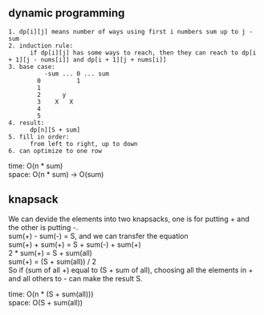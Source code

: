 ## dynamic programming

	1. dp[i][j] means number of ways using first i numbers sum up to j - sum
	2. induction rule:
	      if dp[i][j] has some ways to reach, then they can reach to dp[i + 1][j - nums[i]] and dp[i + 1][j + nums[i]]
	3. base case:
	          -sum ... 0 ... sum
	        0          1
	        1     
	        2      y
	        3    X   X
	        4
	        5
	4. result:
	      dp[n][S + sum]
	5. fill in order:
	      from left to right, up to down
	6. can optimize to one row

time: O(n * sum)<br>
space: O(n * sum) -> O(sum)

## knapsack
We can devide the elements into two knapsacks, one is for putting + and the other is putting -.<br>
sum(+) - sum(-) = S, and we can transfer the equation<br>
sum(+) + sum(+) = S + sum(-) + sum(+)<br>
2 * sum(+) = S + sum(all)<br>
sum(+) = (S + sum(all)) / 2<br>
So if (sum of all +) equal to (S + sum of all), choosing all the elements in + and all others to - can make the result S.<br>

time: O(n * (S + sum(all)))<br>
space: O(S + sum(all))
